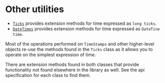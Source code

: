 # Other utilities

- [`Ticks`](xref:FFT.TimeStamps.Ticks) provides extension methods for time expressed as `long ticks`.
- [`DateTimes`](xref:FFT.TimeStamps.DateTimes) provides extension methods for time expressed as `DateTine time`.

Most of the operations performed on `TimeStamps` and other higher-level objects re-use the methods found in the `Ticks` class as it allows you to operate on the simplest expression of time.

There are extension methods found in both classes that provide functionality not found elsewhere in the library as well. See the api specification for each class to find them.